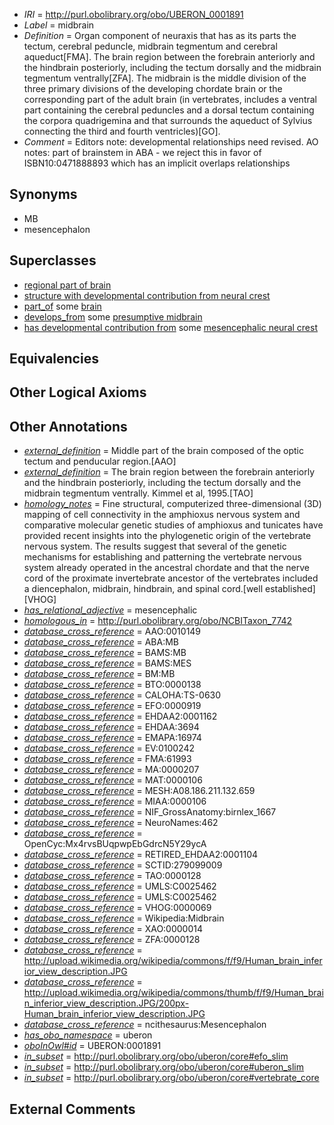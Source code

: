  * *IRI* = http://purl.obolibrary.org/obo/UBERON_0001891
 * *Label* = midbrain
 * *Definition* = Organ component of neuraxis that has as its parts the tectum, cerebral peduncle, midbrain tegmentum and cerebral aqueduct[FMA]. The brain region between the forebrain anteriorly and the hindbrain posteriorly, including the tectum dorsally and the midbrain tegmentum ventrally[ZFA]. The midbrain is the middle division of the three primary divisions of the developing chordate brain or the corresponding part of the adult brain (in vertebrates, includes a ventral part containing the cerebral peduncles and a dorsal tectum containing the corpora quadrigemina and that surrounds the aqueduct of Sylvius connecting the third and fourth ventricles)[GO].
 * *Comment* = Editors note: developmental relationships need revised. AO notes: part of brainstem in ABA - we reject this in favor of ISBN10:0471888893 which has an implicit overlaps relationships

## Synonyms

 * MB
 * mesencephalon

## Superclasses

 * [regional part of brain](../../UBERON/16/UBERON_0002616.md)
 * [structure with developmental contribution from neural crest](../../UBERON/14/UBERON_0010314.md)
 * [part_of](../../BFO/50/BFO_0000050.md) some [brain](../../UBERON/55/UBERON_0000955.md)
 * [develops_from](../../RO/02/RO_0002202.md) some [presumptive midbrain](../../UBERON/16/UBERON_0009616.md)
 * [has developmental contribution from](../../RO/54/RO_0002254.md) some [mesencephalic neural crest](../../UBERON/49/UBERON_0003849.md)

## Equivalencies


## Other Logical Axioms


## Other Annotations

 * *[external_definition](../../UBPROP/01/UBPROP_0000001.md)* = Middle part of the brain composed of the optic tectum and penducular region.[AAO]
 * *[external_definition](../../UBPROP/01/UBPROP_0000001.md)* = The brain region between the forebrain anteriorly and the hindbrain posteriorly, including the tectum dorsally and the midbrain tegmentum ventrally. Kimmel et al, 1995.[TAO]
 * *[homology_notes](../../UBPROP/03/UBPROP_0000003.md)* = Fine structural, computerized three-dimensional (3D) mapping of cell connectivity in the amphioxus nervous system and comparative molecular genetic studies of amphioxus and tunicates have provided recent insights into the phylogenetic origin of the vertebrate nervous system. The results suggest that several of the genetic mechanisms for establishing and patterning the vertebrate nervous system already operated in the ancestral chordate and that the nerve cord of the proximate invertebrate ancestor of the vertebrates included a diencephalon, midbrain, hindbrain, and spinal cord.[well established][VHOG]
 * *[has_relational_adjective](../../UBPROP/07/UBPROP_0000007.md)* = mesencephalic
 * *[homologous_in](../../core#homologous/in/core#homologous_in.md)* = http://purl.obolibrary.org/obo/NCBITaxon_7742
 * *[database_cross_reference](../../ef/oboInOwl#hasDbXref.md)* = AAO:0010149
 * *[database_cross_reference](../../ef/oboInOwl#hasDbXref.md)* = ABA:MB
 * *[database_cross_reference](../../ef/oboInOwl#hasDbXref.md)* = BAMS:MB
 * *[database_cross_reference](../../ef/oboInOwl#hasDbXref.md)* = BAMS:MES
 * *[database_cross_reference](../../ef/oboInOwl#hasDbXref.md)* = BM:MB
 * *[database_cross_reference](../../ef/oboInOwl#hasDbXref.md)* = BTO:0000138
 * *[database_cross_reference](../../ef/oboInOwl#hasDbXref.md)* = CALOHA:TS-0630
 * *[database_cross_reference](../../ef/oboInOwl#hasDbXref.md)* = EFO:0000919
 * *[database_cross_reference](../../ef/oboInOwl#hasDbXref.md)* = EHDAA2:0001162
 * *[database_cross_reference](../../ef/oboInOwl#hasDbXref.md)* = EHDAA:3694
 * *[database_cross_reference](../../ef/oboInOwl#hasDbXref.md)* = EMAPA:16974
 * *[database_cross_reference](../../ef/oboInOwl#hasDbXref.md)* = EV:0100242
 * *[database_cross_reference](../../ef/oboInOwl#hasDbXref.md)* = FMA:61993
 * *[database_cross_reference](../../ef/oboInOwl#hasDbXref.md)* = MA:0000207
 * *[database_cross_reference](../../ef/oboInOwl#hasDbXref.md)* = MAT:0000106
 * *[database_cross_reference](../../ef/oboInOwl#hasDbXref.md)* = MESH:A08.186.211.132.659
 * *[database_cross_reference](../../ef/oboInOwl#hasDbXref.md)* = MIAA:0000106
 * *[database_cross_reference](../../ef/oboInOwl#hasDbXref.md)* = NIF_GrossAnatomy:birnlex_1667
 * *[database_cross_reference](../../ef/oboInOwl#hasDbXref.md)* = NeuroNames:462
 * *[database_cross_reference](../../ef/oboInOwl#hasDbXref.md)* = OpenCyc:Mx4rvsBUqpwpEbGdrcN5Y29ycA
 * *[database_cross_reference](../../ef/oboInOwl#hasDbXref.md)* = RETIRED_EHDAA2:0001104
 * *[database_cross_reference](../../ef/oboInOwl#hasDbXref.md)* = SCTID:279099009
 * *[database_cross_reference](../../ef/oboInOwl#hasDbXref.md)* = TAO:0000128
 * *[database_cross_reference](../../ef/oboInOwl#hasDbXref.md)* = UMLS:C0025462
 * *[database_cross_reference](../../ef/oboInOwl#hasDbXref.md)* = UMLS:C0025462
 * *[database_cross_reference](../../ef/oboInOwl#hasDbXref.md)* = VHOG:0000069
 * *[database_cross_reference](../../ef/oboInOwl#hasDbXref.md)* = Wikipedia:Midbrain
 * *[database_cross_reference](../../ef/oboInOwl#hasDbXref.md)* = XAO:0000014
 * *[database_cross_reference](../../ef/oboInOwl#hasDbXref.md)* = ZFA:0000128
 * *[database_cross_reference](../../ef/oboInOwl#hasDbXref.md)* = http://upload.wikimedia.org/wikipedia/commons/f/f9/Human_brain_inferior_view_description.JPG
 * *[database_cross_reference](../../ef/oboInOwl#hasDbXref.md)* = http://upload.wikimedia.org/wikipedia/commons/thumb/f/f9/Human_brain_inferior_view_description.JPG/200px-Human_brain_inferior_view_description.JPG
 * *[database_cross_reference](../../ef/oboInOwl#hasDbXref.md)* = ncithesaurus:Mesencephalon
 * *[has_obo_namespace](../../ce/oboInOwl#hasOBONamespace.md)* = uberon
 * *[oboInOwl#id](../../id/oboInOwl#id.md)* = UBERON:0001891
 * *[in_subset](../../et/oboInOwl#inSubset.md)* = http://purl.obolibrary.org/obo/uberon/core#efo_slim
 * *[in_subset](../../et/oboInOwl#inSubset.md)* = http://purl.obolibrary.org/obo/uberon/core#uberon_slim
 * *[in_subset](../../et/oboInOwl#inSubset.md)* = http://purl.obolibrary.org/obo/uberon/core#vertebrate_core

## External Comments

